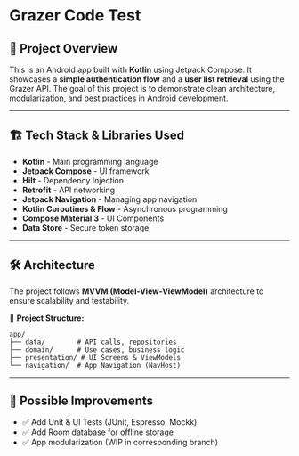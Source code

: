 # Grazer Code Test

## 📌 Project Overview
This is an Android app built with **Kotlin** using Jetpack Compose. It showcases a **simple authentication flow** and a **user list retrieval** using the Grazer API. The goal of this project is to demonstrate clean architecture, modularization, and best practices in Android development.

---
## 🏗️ Tech Stack & Libraries Used

- **Kotlin** - Main programming language
- **Jetpack Compose** - UI framework
- **Hilt** - Dependency Injection
- **Retrofit** - API networking
- **Jetpack Navigation** - Managing app navigation
- **Kotlin Coroutines & Flow** - Asynchronous programming
- **Compose Material 3** - UI Components
- **Data Store** - Secure token storage

---
## 🛠️ Architecture
The project follows **MVVM (Model-View-ViewModel)** architecture to ensure scalability and testability.

📂 **Project Structure:**
```
app/
├── data/        # API calls, repositories
├── domain/      # Use cases, business logic
├── presentation/ # UI Screens & ViewModels
└── navigation/  # App Navigation (NavHost)
```
---
## 📌 Possible Improvements
- ✅ Add Unit & UI Tests (JUnit, Espresso, Mockk)
- ✅ Add Room database for offline storage
- ✅ App modularization (WIP in corresponding branch)
